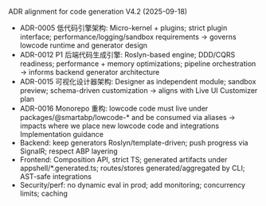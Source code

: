 ADR alignment for code generation V4.2 (2025-09-18)
- ADR-0005 低代码引擎架构: Micro-kernel + plugins; strict plugin interface; performance/logging/sandbox requirements → governs lowcode runtime and generator design
- ADR-0012 P1 后端代码生成引擎: Roslyn-based engine; DDD/CQRS readiness; performance + memory optimizations; pipeline orchestration → informs backend generator architecture
- ADR-0015 可视化设计器架构: Designer as independent module; sandbox preview; schema-driven customization → aligns with Live UI Customizer plan
- ADR-0016 Monorepo 重构: lowcode code must live under packages/@smartabp/lowcode-* and be consumed via aliases → impacts where we place new lowcode code and integrations
Implementation guidance
- Backend: keep generators Roslyn/template-driven; push progress via SignalR; respect ABP layering
- Frontend: Composition API, strict TS; generated artifacts under appshell/*.generated.ts; routes/stores generated/aggregated by CLI; AST-safe integrations
- Security/perf: no dynamic eval in prod; add monitoring; concurrency limits; caching